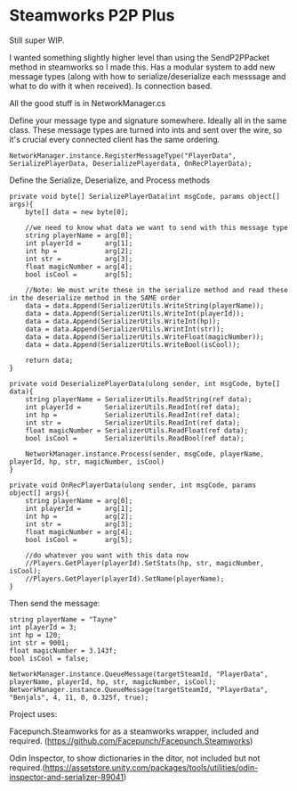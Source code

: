 # Steamworks P2P Plus

Still super WIP.

I wanted something slightly higher level than using the SendP2PPacket method in steamworks so I made this. Has a modular system to add new message types (along with how to serialize/deserialize each messsage and what to do with it when received).  Is connection based.

All the good stuff is in NetworkManager.cs

Define your message type and signature somewhere. Ideally all in the same class. These message types are turned into ints and sent over the wire, so it's crucial every connected client has the same ordering.
```
NetworkManager.instance.RegisterMessageType("PlayerData", SerializePlayerData, DeserializePlayerdata, OnRecPlayerData);
````

Define the Serialize, Deserialize, and Process methods
```
private void byte[] SerializePlayerData(int msgCode, params object[] args){
    byte[] data = new byte[0];
    
    //we need to know what data we want to send with this message type
    string playerName = arg[0];
    int playerId =      arg[1];
    int hp =            arg[2];
    int str =           arg[3];
    float magicNumber = arg[4];
    bool isCool =       arg[5];
    
    //Note: We must write these in the serialize method and read these in the deserialize method in the SAME order
    data = data.Append(SerializerUtils.WriteString(playerName));
    data = data.Append(SerializerUtils.WriteInt(playerId));
    data = data.Append(SerializerUtils.WriteInt(hp));
    data = data.Append(SerializerUtils.WrintInt(str));
    data = data.Append(SerializerUtils.WriteFloat(magicNumber));
    data = data.Append(SerializerUtils.WriteBool(isCool));
    
    return data;
}

private void DeserializePlayerData(ulong sender, int msgCode, byte[] data){
    string playerName = SerializerUtils.ReadString(ref data);
    int playerId =      SerializerUtils.ReadInt(ref data);
    int hp =            SerializerUtils.ReadInt(ref data);
    int str =           SerializerUtils.ReadInt(ref data);
    float magicNumber = SerializerUtils.ReadFloat(ref data);
    bool isCool =       SerializerUtils.ReadBool(ref data);
    
    NetworkManager.instance.Process(sender, msgCode, playerName, playerId, hp, str, magicNumber, isCool)
}

private void OnRecPlayerData(ulong sender, int msgCode, params object[] args){
    string playerName = arg[0];
    int playerId =      arg[1];
    int hp =            arg[2];
    int str =           arg[3];
    float magicNumber = arg[4];
    bool isCool =       arg[5];
    
    //do whatever you want with this data now
    //Players.GetPlayer(playerId).SetStats(hp, str, magicNumber, isCool);
    //Players.GetPlayer(playerId).SetName(playerName);
}
```

Then send the message:
```
string playerName = "Tayne"
int playerId = 3;
int hp = 120;
int str = 9001;
float magicNumber = 3.143f;
bool isCool = false;

NetworkManager.instance.QueueMessage(targetSteamId, "PlayerData", playerName, playerId, hp, str, magicNumber, isCool);
NetworkManager.instance.QueueMessage(targetSteamId, "PlayerData", "Benjals", 4, 11, 0, 0.325f, true);
```

Project uses:

Facepunch.Steamworks for as a steamworks wrapper, included and required. 
(https://github.com/Facepunch/Facepunch.Steamworks)

Odin Inspector, to show dictionaries in the ditor, not included but not required.(https://assetstore.unity.com/packages/tools/utilities/odin-inspector-and-serializer-89041) 
